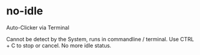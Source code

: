 # no-idle
Auto-Clicker via Terminal

Cannot be detect by the System, runs in commandline / terminal. Use CTRL + C to stop or cancel. No more idle status.
